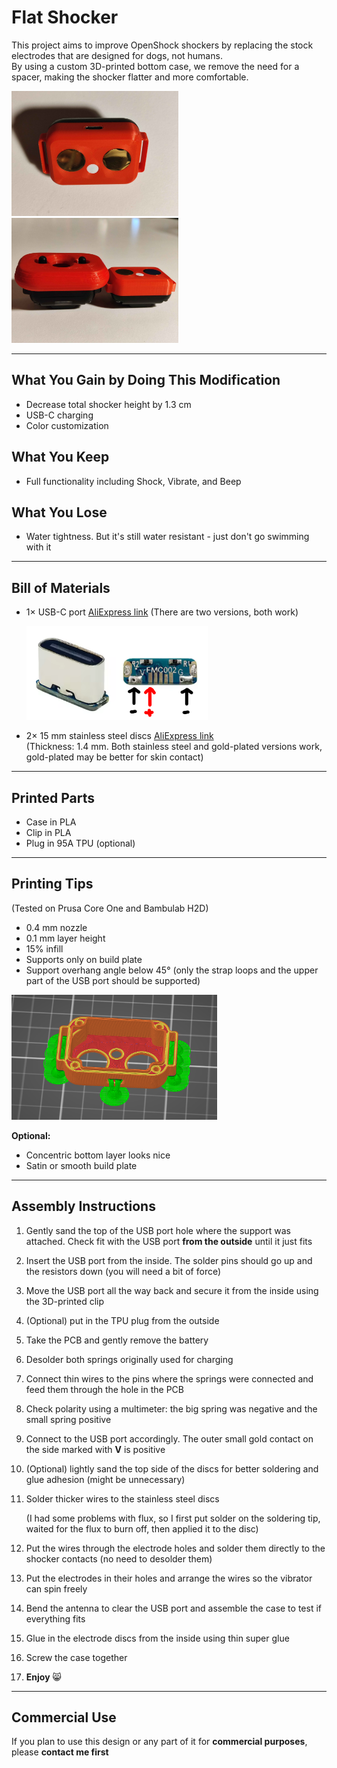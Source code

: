 # Flat Shocker

This project aims to improve OpenShock shockers by replacing the stock electrodes that are designed for dogs, not humans.  
By using a custom 3D-printed bottom case, we remove the need for a spacer, making the shocker flatter and more comfortable.

<img src="https://github.com/tommaier123/FlatShocker/blob/main/Pictures/FlatShocker.jpg" height="200"/> <img src="https://github.com/tommaier123/FlatShocker/blob/main/Pictures/HeightComparison.jpg" height="200"/>

---

## What You Gain by Doing This Modification
- Decrease total shocker height by 1.3 cm
- USB-C charging
- Color customization

## What You Keep
- Full functionality including Shock, Vibrate, and Beep

## What You Lose
- Water tightness. But it's still water resistant - just don't go swimming with it

---

## Bill of Materials
- 1× USB-C port [AliExpress link](https://de.aliexpress.com/item/1005008942189266.html) (There are two versions, both work)

  <img src="https://github.com/tommaier123/FlatShocker/blob/main/Pictures/USBC.png" height="150"/>
- 2× 15 mm stainless steel discs [AliExpress link](https://de.aliexpress.com/item/1005006358455017.html)  
  (Thickness: 1.4 mm. Both stainless steel and gold-plated versions work, gold-plated may be better for skin contact)

---

## Printed Parts
- Case in PLA
- Clip in PLA
- Plug in 95A TPU (optional)

---

## Printing Tips
(Tested on Prusa Core One and Bambulab H2D)
- 0.4 mm nozzle
- 0.1 mm layer height
- 15% infill
- Supports only on build plate
- Support overhang angle below 45° (only the strap loops and the upper part of the USB port should be supported)

<img src="https://github.com/tommaier123/FlatShocker/blob/main/Pictures/Slice.png" height="200"/>

**Optional:**
- Concentric bottom layer looks nice
- Satin or smooth build plate

---

## Assembly Instructions
1. Gently sand the top of the USB port hole where the support was attached. Check fit with the USB port **from the outside** until it just fits
2. Insert the USB port from the inside. The solder pins should go up and the resistors down (you will need a bit of force)
3. Move the USB port all the way back and secure it from the inside using the 3D-printed clip
4. (Optional) put in the TPU plug from the outside
5. Take the PCB and gently remove the battery
6. Desolder both springs originally used for charging
7. Connect thin wires to the pins where the springs were connected and feed them through the hole in the PCB
8. Check polarity using a multimeter: the big spring was negative and the small spring positive
9. Connect to the USB port accordingly. The outer small gold contact on the side marked with **V** is positive
10. (Optional) lightly sand the top side of the discs for better soldering and glue adhesion (might be unnecessary)
11. Solder thicker wires to the stainless steel discs

    (I had some problems with flux, so I first put solder on the soldering tip, waited for the flux to burn off, then applied it to the disc)
12. Put the wires through the electrode holes and solder them directly to the shocker contacts (no need to desolder them)
13. Put the electrodes in their holes and arrange the wires so the vibrator can spin freely
15. Bend the antenna to clear the USB port and assemble the case to test if everything fits
17. Glue in the electrode discs from the inside using thin super glue
18. Screw the case together
19. **Enjoy** 😸

---

## Commercial Use
If you plan to use this design or any part of it for **commercial purposes**, please **contact me first**
